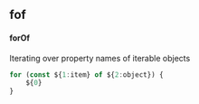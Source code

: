 ## fof
#### forOf
Iterating over property names of iterable objects
```js
for (const ${1:item} of ${2:object}) {
	${0}
}
```